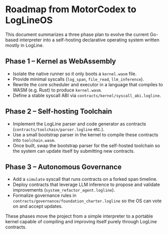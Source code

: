 # Roadmap from MotorCodex to LogLineOS

This document summarizes a three phase plan to evolve the current Go-based interpreter into a self-hosting declarative operating system written mostly in LogLine.

## Phase 1 – Kernel as WebAssembly
* Isolate the native runner so it only boots a `kernel.wasm` file.
* Provide minimal syscalls (`log_span`, `file_read`, `llm_inference`).
* Rewrite the core scheduler and executor in a language that compiles to WASM (e.g. Rust) to produce `kernel.wasm`.
* Define a stable syscall ABI via `contracts/kernel/syscall_abi.logline`.

## Phase 2 – Self-hosting Toolchain
* Implement the LogLine parser and code generator as contracts (`contracts/toolchain/parser.logline` etc.).
* Use a small bootstrap parser in the kernel to compile these contracts into `toolchain.wasm`.
* Once built, swap the bootstrap parser for the self-hosted toolchain so the system can update itself by submitting new contracts.

## Phase 3 – Autonomous Governance
* Add a `simulate` syscall that runs contracts on a forked span timeline.
* Deploy contracts that leverage LLM inference to propose and validate improvements (`system_refactor_agent.logline`).
* Formalize governance rules in `contracts/governance/foundation_charter.logline` so the OS can vote on and accept updates.

These phases move the project from a simple interpreter to a portable kernel capable of compiling and improving itself purely through LogLine contracts.
